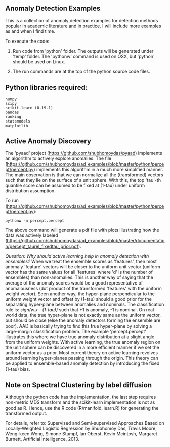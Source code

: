 Anomaly Detection Examples
--------------------------
This is a collection of anomaly detection examples for detection methods popular in academic literature and in practice. I will include more examples as and when I find time.

To execute the code:

1. Run code from 'python' folder. The outputs will be generated under 'temp' folder. The 'pythonw' command is used on OSX, but 'python' should be used on Linux.

2. The run commands are at the top of the python source code files.


Python libraries required:
--------------------------
    numpy
    scipy
    scikit-learn (0.19.1)
    pandas
    ranking
    statsmodels
    matplotlib


Active Anomaly Discovery
------------------------
The 'pyaad' project (https://github.com/shubhomoydas/pyaad) implements an algorithm to actively explore anomalies. The file (https://github.com/shubhomoydas/ad_examples/blob/master/python/percept/percept.py) implements this algorithm in a much more simplified manner. The main observation is that we can normalize all the (transformed) vectors such that they lie on the surface of a unit sphere. With this, the top 'tau'-th quantile score can be assumed to be fixed at (1-tau) under uniform distribution assumption.

To run (https://github.com/shubhomoydas/ad_examples/blob/master/python/percept/percept.py):

    pythonw -m percept.percept

The above command will generate a pdf file with plots illustrating how the data was actively labeled (https://github.com/shubhomoydas/ad_examples/blob/master/documentation/percept_taurel_fixedtau_prior.pdf).

*Question: Why should active learning help in anomaly detection with ensembles?* When we treat the ensemble scores as 'features', then most anomaly 'feature' vectors will be closer to the uniform unit vector (uniform vector has the same values for all 'features' where 'd' is the number of ensembles) than non-anomalies. This is another way of saying that the average of the anomaly scores would be a good representative of anomalousness (dot product of the transformed 'features' with the uniform weight vector). Seen another way, the hyper-plane perpendicular to the uniform weight vector and offset by (1-tau) should a good prior for the separating hyper-plane between anomalies and nominals. The classification rule is: *sign(w.x - (1-tau))* such that +1 is anomaly, -1 is nominal. On real-world data, the true hyper-plane is not exactly same as the uniform vector, but should be close (else the anomaly detectors forming the ensemble are poor). AAD is basically trying to find this true hyper-plane by solving a large-margin classification problem. The example 'percept.percept' illustrates this where we have true anomaly distribution at a slight angle from the uniform weights. With active learning, the true anomaly region on the unit sphere can be discovered in a more efficient manner if we set the uniform vector as a prior. Most current theory on active learning revolves around learning hyper-planes passing through the origin. This theory can be applied to ensemble-based anomaly detection by introducing the fixed (1-tau) bias.


Note on Spectral Clustering by label diffusion
----------------------------------------------
Although the python code has the implementation, the last step requires non-metric MDS transform and the scikit-learn implementation is not as good as R. Hence, use the R code (R/manifold_learn.R) for generating the transformed output.

For details, refer to:
Supervised and Semi-supervised Approaches Based on Locally-Weighted Logistic Regression by Shubhomoy Das, Travis Moore, Weng-keen Wong, Simone Stumpf, Ian Oberst, Kevin Mcintosh, Margaret Burnett, Artificial Intelligence, 2013.
